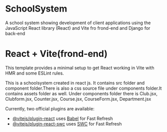 # SchoolSystem
A school system showing development of client applications using the JavaScript React library (React) and Vite fro frond-end and Django for back-end

# React + Vite(frond-end)

This template provides a minimal setup to get React working in Vite with HMR and some ESLint rules.


This is a schoolsystem created in react js. It contains src folder and component folder.There is also  a css source file under components folder.It contains assets folder as well. Under components folder there is Club.jsx, Clubform.jsx, Counter.jsx, Course.jsx, CourseForm.jsx, Department.jsx


Currently, two official plugins are available:

- [@vitejs/plugin-react](https://github.com/vitejs/vite-plugin-react/blob/main/packages/plugin-react/README.md) uses [Babel](https://babeljs.io/) for Fast Refresh
- [@vitejs/plugin-react-swc](https://github.com/vitejs/vite-plugin-react-swc) uses [SWC](https://swc.rs/) for Fast Refresh
